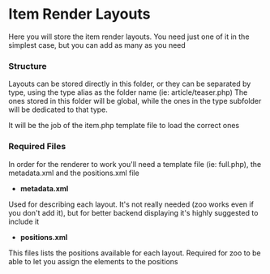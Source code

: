 # Item Render Layouts

Here you will store the item render layouts. You need just one of it in the simplest case, but you can add as many as you need

### Structure

Layouts can be stored directly in this folder, or they can be separated by type, using the type alias as the folder name (ie: article/teaser.php)
The ones stored in this folder will be global, while the ones in the type subfolder will be dedicated to that type.

It will be the job of the item.php template file to load the correct ones

### Required Files

In order for the renderer to work you'll need a template file (ie: full.php), the metadata.xml and the positions.xml file

- **metadata.xml**

Used for describing each layout. It's not really needed (zoo works even if you don't add it), but for better backend displaying
it's highly suggested to include it

- **positions.xml**

This files lists the positions available for each layout. Required for zoo to be able to let you assign the elements to the positions
